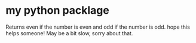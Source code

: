 # my python packlage  

Returns even  if the number is even and  odd if the number is odd. hope this helps someone! May be a bit   slow, sorry about that.
